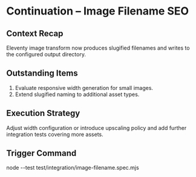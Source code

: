 # Continuation – Image Filename SEO

## Context Recap
Eleventy image transform now produces slugified filenames and writes to the configured output directory.

## Outstanding Items
1. Evaluate responsive width generation for small images.
2. Extend slugified naming to additional asset types.

## Execution Strategy
Adjust width configuration or introduce upscaling policy and add further integration tests covering more assets.

## Trigger Command
node --test test/integration/image-filename.spec.mjs
